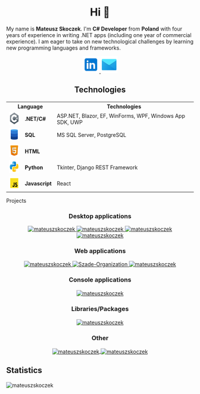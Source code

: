 <h1 align="center">Hi 👋</h1>

My name is **Mateusz Skoczek**. I'm **C# Developer** from **Poland** with four years of experience in writing .NET apps (including one year of commercial experience). I am eager to take on new technological challenges by learning new programming languages and frameworks.

<p align="center">
  <a href="https://www.linkedin.com/in/mateusz-skoczek/">
    <img height=45 src="linkedin.png" alt="linkedin" />
  </a>
  <a href="mailto:mateusz5432160@gmail.com">
    <img height=45 src="mail.png" alt="mail" />
  </a>
</p>

<h2 align="center">Technologies</h2>

<h4> </h4>

<table align="center">
  <tr>
    <th colspan=2>
      Language
    </th>
    <th>
      Technologies
    </th>
  </tr>
  <tr>
    <td>
      <img height=35 src="csharp.png" alt="csharp" />
    </td>
    <td>
      <strong>.NET/C#</strong>
    </td>
    <td>
      ASP.NET, Blazor, EF, WinForms, WPF, Windows App SDK, UWP
    </td>
  </tr>
  <tr>
    <td>
      <img height=35 src="sql.png" alt="sql" />
    </td>
    <td>
      <strong>SQL</strong>
    </td>
    <td>
      MS SQL Server, PostgreSQL
    </td>
  </tr>
  <tr>
    <td>
      <img height=35 src="html.png" alt="html" />
    </td>
    <td colspan=2>
      <strong>HTML</strong>
    </td>
  </tr>
  <tr>
    <td>
      <img height=35 src="python.png" alt="python" />
    </td>
    <td>
      <strong>Python</strong>
    </td>
    <td>
      Tkinter, Django REST Framework
    </td>
  </tr>
  <tr>
    <td>
      <img height=35 src="javascript.png" alt="javascript" />
    </td>
    <td>
      <strong>Javascript</strong>
    </td>
    <td>
      React
    </td>
  </tr>
</table>


  
  
  
  Projects

<h3 align="center">Desktop applications</h3>

<p align="center">
  <a href="https://github.com/mateuszskoczek/VDownload" style="table, tr, td { border: none; }">
    <img height=130 src="https://github-readme-stats.vercel.app/api/pin/?username=mateuszskoczek&repo=VDownload&theme=dark&bg_color=25,020022,005e88&border_color=000000&show_owner=true&description_lines_count=3" alt="mateuszskoczek" />
  </a>
  <a href="https://github.com/mateuszskoczek/TimetableDesigner" style="table, tr, td { border: none; }">
    <img height=130 src="https://github-readme-stats.vercel.app/api/pin/?username=mateuszskoczek&repo=TimetableDesigner&theme=dark&bg_color=25,0a0022,340088&border_color=000000&show_owner=true&description_lines_count=3" alt="mateuszskoczek" />
  </a>
  <a href="https://github.com/mateuszskoczek/GeneratorCSV" style="table, tr, td { border: none; }">
    <img height=130 src="https://github-readme-stats.vercel.app/api/pin/?username=mateuszskoczek&repo=GeneratorCSV&theme=transparent&border_color=373737&show_owner=true&description_lines_count=3" alt="mateuszskoczek" />
  </a>
  <a href="https://github.com/sebastian-jedrzejewski/JavaGridGraph" style="table, tr, td { border: none; }">
    <img height=130 src="https://github-readme-stats.vercel.app/api/pin/?username=sebastian-jedrzejewski&repo=JavaGridGraph&theme=transparent&border_color=373737&show_owner=true&description_lines_count=3" alt="mateuszskoczek" />
  </a>
</p>

<h3 align="center">Web applications</h3>

<p align="center">
  <a href="https://github.com/mateuszskoczek/WatchIt" style="table, tr, td { border: none; }">
    <img height=130 src="https://github-readme-stats.vercel.app/api/pin/?username=mateuszskoczek&repo=WatchIt&theme=dark&bg_color=25,220d00,885900&border_color=000000&show_owner=true&description_lines_count=3" alt="mateuszskoczek" />
  </a>
  <a href="https://github.com/Szade-Organization/BetterCalendar-API" style="table, tr, td { border: none; }">
    <img height=130 src="https://github-readme-stats.vercel.app/api/pin/?username=Szade-Organization&repo=BetterCalendar-API&theme=dark&bg_color=25,002200,008809&border_color=000000&show_owner=true&description_lines_count=3" alt="Szade-Organization" />
  </a>
  <a href="https://github.com/mateuszskoczek/SecureBank" style="table, tr, td { border: none; }">
    <img height=130 src="https://github-readme-stats.vercel.app/api/pin/?username=mateuszskoczek&repo=SecureBank&theme=transparent&border_color=373737&show_owner=true&description_lines_count=3" alt="mateuszskoczek" />
  </a>
</p>

<h3 align="center">Console applications</h3>

<p align="center">
  <a href="https://github.com/sebastian-jedrzejewski/GridGraph" style="table, tr, td { border: none; }">
    <img height=130 align="center" src="https://github-readme-stats.vercel.app/api/pin/?username=sebastian-jedrzejewski&repo=GridGraph&theme=transparent&border_color=373737&show_owner=true&description_lines_count=3" alt="mateuszskoczek" />
  </a>
</p>

<h3 align="center">Libraries/Packages</h3>

<p align="center">
  <a href="https://github.com/mateuszskoczek/SimpleToolkit" style="table, tr, td { border: none; }">
    <img height=130 align="center" src="https://github-readme-stats.vercel.app/api/pin/?username=mateuszskoczek&repo=SimpleToolkit&theme=dark&bg_color=25,222200,808800&border_color=000000&show_owner=true&description_lines_count=3" alt="mateuszskoczek" />
  </a>
</p>

<h3 align="center">Other</h3>

<p align="center">
  <a href="https://github.com/mateuszskoczek/IPsecExporter" style="table, tr, td { border: none; }">
    <img height=130 align="center" src="https://github-readme-stats.vercel.app/api/pin/?username=mateuszskoczek&repo=IPsecExporter&theme=dark&bg_color=25,2d0e0e,c93232&border_color=000000&show_owner=true&description_lines_count=3" alt="mateuszskoczek" />
  </a>
  <a href="https://github.com/mateuszskoczek/3DRenderer" style="table, tr, td { border: none; }">
    <img height=130 align="center" src="https://github-readme-stats.vercel.app/api/pin/?username=mateuszskoczek&repo=3DRenderer&theme=transparent&border_color=373737&show_owner=true&description_lines_count=3" alt="mateuszskoczek" />
  </a>
</p>





## Statistics

<img align="center" src="https://github-readme-stats.vercel.app/api/top-langs/?username=mateuszskoczek&theme=transparent&border_color=373737&card_width=1100" alt="mateuszskoczek" />
